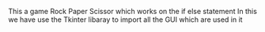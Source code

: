 This  a game Rock Paper Scissor which works on the if else statement 
In this we have use the Tkinter libaray to import all the GUI which are used in it 
